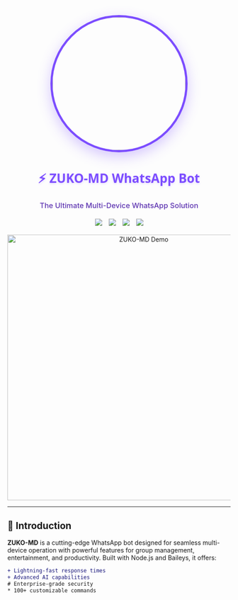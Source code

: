 <div align="center">
  <img src="https://i.imgur.com/J7XqyQa.png" width="300" style="border-radius:50%;box-shadow:0 10px 30px rgba(124,77,255,0.3);border:5px solid #7c4dff">
  
  <h1 style="color:#7c4dff;font-family:'Segoe UI',sans-serif;text-shadow:0 2px 5px rgba(124,77,255,0.2)">⚡ ZUKO-MD WhatsApp Bot</h1>
  <h3 style="color:#5e35b1;font-weight:500">The Ultimate Multi-Device WhatsApp Solution</h3>
  
  <div style="display:flex;justify-content:center;gap:15px;margin:20px 0;flex-wrap:wrap">
    <a href="https://github.com/neggy5/ZUKO-MD/stargazers">
      <img src="https://img.shields.io/github/stars/neggy5/ZUKO-MD?style=for-the-badge&logo=github&color=7c4dff&labelColor=000">
    </a>
    <a href="https://github.com/neggy5/ZUKO-MD/network/members">
      <img src="https://img.shields.io/github/forks/neggy5/ZUKO-MD?style=for-the-badge&logo=git&color=7c4dff&labelColor=000">
    </a>
    <a href="https://github.com/neggy5/ZUKO-MD/issues">
      <img src="https://img.shields.io/github/issues/neggy5/ZUKO-MD?style=for-the-badge&logo=github&color=7c4dff&labelColor=000">
    </a>
    <a href="https://github.com/neggy5/ZUKO-MD/blob/main/LICENSE">
      <img src="https://img.shields.io/github/license/neggy5/ZUKO-MD?style=for-the-badge&logo=github&color=7c4dff&labelColor=000">
    </a>
  </div>
  
  <img src="https://i.imgur.com/mZyMc0v.gif" width="600" alt="ZUKO-MD Demo">
</div>

---

## 🌟 Introduction
**ZUKO-MD** is a cutting-edge WhatsApp bot designed for seamless multi-device operation with powerful features for group management, entertainment, and productivity. Built with Node.js and Baileys, it offers:

```diff
+ Lightning-fast response times
+ Advanced AI capabilities
# Enterprise-grade security
* 100+ customizable commands
